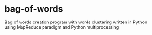 # bag-of-words
Bag of words creation program with words clustering written in Python using MapReduce paradigm and Python multiprocessing
